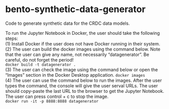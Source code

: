 # bento-synthetic-data-generator
Code to generate synthetic data for the CRDC data models.

To run the Jupyter Notebook in Docker, the user should take the following steps:<br/>
(1) Install Docker if the user does not have Docker running in their system.<br/>
(2) The user can build the docker images using the command below. Note that the user can give any name, not necessarily “datagenerator”. Be careful, do not forget the period!<br/>
```docker build -t datagenerator .```<br/>
(3) The user can check the image using the command below or open the “Images” section in the Docker Desktop application.
```docker images```<br/>
(4) The user can use the command below to run the images. After the user types the command, the console will give the user serval URLs. The user should copy-paste the last URL to the browser to get the Jupyter Notebook. The user can press control + c to stop the image.<br/>
```docker run -it -p 8888:8888 datagenerator```<br/>

